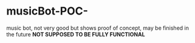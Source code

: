 # musicBot-POC-
music bot, not very good but shows proof of concept, may be finished in the future
**NOT SUPPOSED TO BE FULLY FUNCTIONAL**

